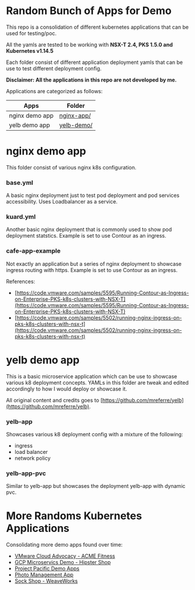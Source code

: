 # Random Bunch of Apps for Demo
This repo is a consolidation of different kubernetes applications that can be used for testing/poc.

All the yamls are tested to be working with **NSX-T 2.4, PKS 1.5.0 and Kubernetes v1.14.5**

Each folder consist of different application deployment yamls that can be use to test different deployment config.

**Disclaimer: All the applications in this repo are not developed by me.**

Applications are categorized as follows:

| Apps | Folder |
| ------ | ------ |
| nginx demo app | [nginx-app/](https://github.com/Physium/temp-pks-demo/tree/master/nginx-app) |
| yelb demo app | [yelb-demo/](https://github.com/Physium/temp-pks-demo/tree/master/yelb-demo) |

# nginx demo app
This folder consist of various nginx k8s configuration.

### base.yml
A basic nginx deployment just to test pod deployment and pod services accessibility.
Uses Loadbalancer as a service.

### kuard.yml
Another basic nginx deployment that is commonly used to show pod deployment statstics.
Example is set to use Contour as an ingress.

### cafe-app-example
Not exactly an application but a series of nginx deployment to showcase ingress routing with https.
Example is set to use Contour as an ingress.

References:
* [https://code.vmware.com/samples/5595/Running-Contour-as-Ingress-on-Enterprise-PKS-k8s-clusters-with-NSX-T](https://code.vmware.com/samples/5595/Running-Contour-as-Ingress-on-Enterprise-PKS-k8s-clusters-with-NSX-T)
* [https://code.vmware.com/samples/5502/running-nginx-ingress-on-pks-k8s-clusters-with-nsx-t](https://code.vmware.com/samples/5502/running-nginx-ingress-on-pks-k8s-clusters-with-nsx-t)

# yelb demo app
This is a basic microservice application which can be use to showcase various k8 deployment concepts. 
YAMLs in this folder are tweak and edited accordingly to how I would deploy or showcase it.

All original content and credits goes to [https://github.com/mreferre/yelb](https://github.com/mreferre/yelb).

### yelb-app
Showcases various k8 deployment config with a mixture of the following:
* ingress
* load balancer
* network policy

### yelb-app-pvc
Similar to yelb-app but showcases the deployment yelb-app with dynamic pvc.

# More Randoms Kubernetes Applications 
Consolidating more demo apps found over time:
* [VMware Cloud Advocacy - ACME Fitness](https://github.com/vmwarecloudadvocacy/acme_fitness_demo)
* [GCP Microservics Demo - Hipster Shop](https://github.com/GoogleCloudPlatform/microservices-demo)
* [Project Pacific Demo Apps](https://github.com/dstamen/Kubernetes/tree/master/demo-applications)
* [Photo Management App](https://github.com/davlloyd/k8s-lychee)
* [Sock Shop - WeaveWorks](https://microservices-demo.github.io/docs/load-test.html)
